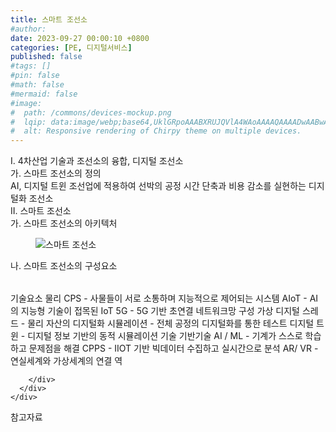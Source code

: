 ```yaml
---
title: 스마트 조선소
#author: 
date: 2023-09-27 00:00:10 +0800
categories: [PE, 디지털서비스]
published: false
#tags: []
#pin: false
#math: false
#mermaid: false
#image:
#  path: /commons/devices-mockup.png
#  lqip: data:image/webp;base64,UklGRpoAAABXRUJQVlA4WAoAAAAQAAAADwAABwAAQUxQSDIAAAARL0AmbZurmr57yyIiqE8oiG0bejIYEQTgqiDA9vqnsUSI6H+oAERp2HZ65qP/VIAWAFZQOCBCAAAA8AEAnQEqEAAIAAVAfCWkAALp8sF8rgRgAP7o9FDvMCkMde9PK7euH5M1m6VWoDXf2FkP3BqV0ZYbO6NA/VFIAAAA
#  alt: Responsive rendering of Chirpy theme on multiple devices.
---
```


<div class="post-wrap">
  <div class="para">
    <div class="para-title">
      I. 4차산업 기술과 조선소의 융합, 디지털 조선소
    </div>
    <div class="para-cntnt">
      <div class="para">
        <div class="para-title">
          가. 스마트 조선소의 정의
        </div>
        <div class="para-cntnt">
            AI, 디지털 트윈 조선업에 적용하여 선박의 공정 시간 단축과 비용 감소를 실현하는 디지털화 조선소  
        </div>
      </div>
    </div>
  </div>
  
  <div class="para">
    <div class="para-title">
      II. 스마트 조선소
    </div>
    <div class="para-cntnt">
      <div class="para">
        <div class="para-title">
          가. 스마트 조선소의 아키텍처
        </div>
        <div class="para-cntnt">
          <figure class="post-figure">
            <img src="/assets/img/posts/스마트-조선소.png" alt="스마트 조선소">
<!--            <figcaption>Source: Unveiling the Metaverse: Exploring Emerging Trends, Multifaceted Perspectives, and Future Challenges</figcaption>-->
          </figure>
        </div>
      </div>
      <div class="para">
        <div class="para-title">
          나. 스마트 조선소의 구성요소
        </div>
        <div class="para-cntnt">
          <table class="post-table">
          </table>
          기술요소
  물리
    CPS - 사물들이 서로 소통하며 지능적으로 제어되는 시스템 
    AIoT - AI의 지능형 기술이 접목된 IoT  
    5G - 5G 기반 초연결 네트워크망 구성 
  가상 
    디지털 스레드 - 물리 자산의 디지털화 
    시뮬레이션 - 전체 공정의 디지털화를 통한 테스트 
    디지털 트윈 - 디지털 정보 기반의 동적 시뮬레이션 기술 
  기반기술 
    AI / ML - 기계가 스스로 학습하고 문제점을 해결 
    CPPS - IIOT 기반 빅데이터 수집하고 실시간으로 분석 
    AR/ VR - 연실세계와 가상세계의 연결 역

        </div>
      </div>
    </div>
  </div>

  <div class="refr-wrap">
    <div class="refr-title">
        참고자료
    </div>
    <ol class="refr-list">
    <!--    <li>(나현식, 최대선) <a target="_blank" href="https://scienceon.kisti.re.kr/commons/util/originalView.do?cn=JAKO202225948430499&oCn=JAKO202225948430499&dbt=JAKO&journal=NJOU00291864">메타버스 보안 위협 요소 및 대응 방안 검토</a></li>-->
    <!--    <li>(M. Uddin, S. Manickam, H. Ullah, M. Obaidat and A. Dandoush) <a target="_blank" href="https://ieeexplore.ieee.org/abstract/document/10138386">Unveiling the Metaverse: Exploring Emerging Trends, Multifaceted Perspectives, and Future Challenges</a></li>-->
    </ol>
  </div>
</div>
